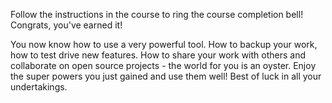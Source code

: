 Follow the instructions in the course to ring the course completion bell! Congrats, you've earned it!

You now know how to use a very powerful tool. How to backup your work, how to test drive new features. How to share your work with others and collaborate on open source projects - the world for you is an oyster. Enjoy the super powers you just gained and use them well! Best of luck in all your undertakings.
